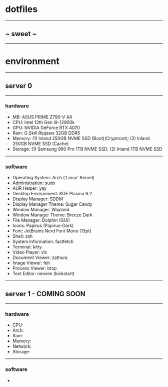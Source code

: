 # dotfiles
---
## ~ sweet ~ 
---
# environment
---
## server 0
---
### hardware
- MB: ASUS PRIME Z790-V AX
- CPU: Intel 12th Gen i9-12900k
- GPU: NVIDIA GeForce RTX 4070
- Ram: G.Skill Ripjaws 32GB DDR5
- Memory: (1) Inland 250GB NVME SSD (Boot)(Cryptroot); (2) Inland 250GB NVME SSD (Cache)
- Storage: (1) Samsung 990 Pro 1TB NVME SSD; (2) Inland 1TB NVME SSD
---
### software 
- Operating System: Arch ('Linux' Kernel)
- Administration: sudo
- AUR Helper: yay
- Desktop Environment: KDE Plasma 6.2
- Display Manager: SDDM
- Display Manager Theme: Sugar Candy
- Window Manager: Wayland
- Window Manager Theme: Breeze Dark
- File Manager: Dolphin (GUI)
- Icons: Papirus (Papirus-Dark)
- Font: JetBrains Nerd Font Mono (13pt)
- Shell: zsh
- System Information: fastfetch
- Terminal: kitty
- Video Player: vlc
- Document Viewer: zathura
- Image Viewer: feh
- Process Viewer: btop
- Text Editor: neovim (kickstart)
---
## server 1 - COMING SOON
---
### hardware
- CPU: 
- Arch: 
- Ram: 
- Memory: 
- Network: 
- Storage: 
---
### software
- 
